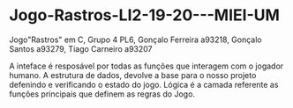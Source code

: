 # Jogo-Rastros-LI2-19-20---MIEI-UM
Jogo"Rastros" em C, Grupo 4 PL6, Gonçalo Ferreira a93218, Gonçalo Santos a93279, Tiago Carneiro a93207

A inteface é resposável por todas as funções que interagem com o jogador humano.
A estrutura de dados, devolve a base para o nosso projeto defenindo e verificando o estado do jogo.
Lógica é a camada referente as funções principais que definem as regras do Jogo.
